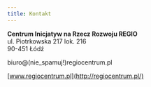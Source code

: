 ```yaml
---
title: Kontakt
---
```


**Centrum Inicjatyw na Rzecz Rozwoju REGIO**  
ul. Piotrkowska 217 lok. 216  
90-451 Łódź

biuro@(nie_spamuj!)regiocentrum.pl

[www.regiocentrum.pl](http://regiocentrum.pl/)